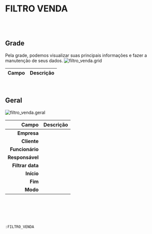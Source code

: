 # FILTRO VENDA
<br>
<br>

## Grade
Pela grade, podemos visualizar suas principais informações e fazer a manutenção de seus dados.
![filtro_venda.grid](https://raw.githubusercontent.com/netforcews/docs-erp/master/geral/imagens/filtro_venda.grid.png)

Campo | Descrição
--:|---
<br>

## Geral
![filtro_venda.geral](https://raw.githubusercontent.com/netforcews/docs-erp/master/geral/imagens/filtro_venda.geral.png)

Campo | Descrição
--:|---
**Empresa** | 
**Cliente** | 
**Funcionário** | 
**Responsável** | 
**Filtrar data** | 
**Início** | 
**Fim** | 
**Modo** | 
<br>
<br>
<br>
<br>

```:FILTRO_VENDA```
